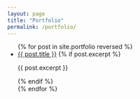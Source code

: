 ```yaml
---
layout: page
title: "Portfolio"
permalink: /portfolio/
---
```


<ul>
{% for post in site.portfolio reversed %}
  <li>
    <a href="{{ post.url | relative_url }}">{{ post.title }}</a>
    {% if post.excerpt %}<p>{{ post.excerpt }}</p>{% endif %}
  </li>
{% endfor %}
</ul>